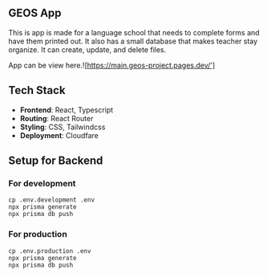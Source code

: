 ## GEOS App

This is app is made for a language school that needs to complete forms and have them printed out. It also has a small database that makes teacher stay organize. It can create, update, and delete files.

App can be view here.![https://main.geos-project.pages.dev/']

## Tech Stack

- **Frontend**: React, Typescript
- **Routing**: React Router
- **Styling**: CSS, Tailwindcss
- **Deployment**: Cloudfare

## Setup for Backend

### For development
```
cp .env.development .env
npx prisma generate
npx prisma db push
```

### For production
```
cp .env.production .env
npx prisma generate
npx prisma db push
```